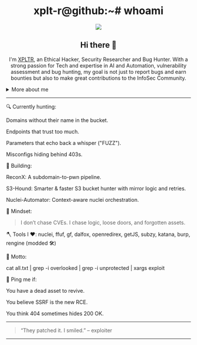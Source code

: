 <h1 align="center">xplt-r@github:~# whoami</h1>
<p align="center">
  <img src="https://readme-typing-svg.herokuapp.com?color=7F00FF&size=22&center=true&vCenter=true&width=650&lines=Bug+Bounty+Hunter;Recon+Automation+Architect;WSL+Poweruser+%7C+Linux+Customizer;Threat+Surface+Manager+%7C+Customised+Tools+Developer;Prompt+Engineer+%7C+Automation+Expert" />
</p>

<h2 align="center">
  Hi there 👋
</h2>
<p align="center">
I'm <a href="https://instagram.com/the.xploiter">XPLTR</a>, an Ethical Hacker, Security Researcher and Bug Hunter. With a strong passion for Tech and expertise in AI and Automation, vulnerability assessment and bug hunting, my goal is not just to report bugs and earn bounties but also to make great contributions to the InfoSec Community.

<details>
  <summary>More about me</summary>

- **Name**: Aman Gawas
- **From**: India
- **Bug Hunter** | **Security Researcher** | **AI And Automation Expert**
- I have experience and knowledge in **Programming**,**Reverse Engineering**,**Social engineering**,**Ai**,**Prompt Engineering**
- Improving knowledge in **Bug Bounty Hunting**,**Implementing Automation in Bug Bounties**
- Lifelong learner — always exploring **everything**

</details>

---

🔍 Currently hunting:

Domains without their name in the bucket.

Endpoints that trust too much.

Parameters that echo back a whisper ("FUZZ").

Misconfigs hiding behind 403s.


🚀 Building:

ReconX: A subdomain-to-pwn pipeline.

S3-Hound: Smarter & faster S3 bucket hunter with mirror logic and retries.

Nuclei-Automator: Context-aware nuclei orchestration.


🧠 Mindset:

> I don’t chase CVEs.
I chase logic, loose doors, and forgotten assets.



🪓 Tools I ♥️: nuclei, ffuf, gf, dalfox, openredirex, getJS, subzy, katana, burp, rengine (modded 🛠️)

🎯 Motto:

cat all.txt | grep -i overlooked | grep -i unprotected | xargs exploit

📡 Ping me if:

You have a dead asset to revive.

You believe SSRF is the new RCE.

You think 404 sometimes hides 200 OK.



---

> “They patched it. I smiled.” – exploiter



---
